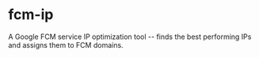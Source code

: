 # fcm-ip
A Google FCM service IP optimization tool -- finds the best performing IPs and assigns them to FCM domains.
